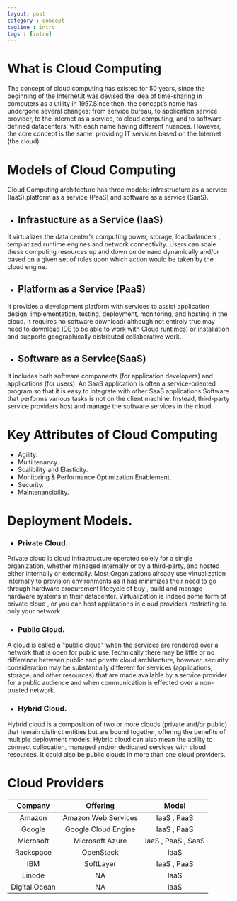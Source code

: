```yaml
---
layout: post
category : concept
tagline : intro 
tags : [intro]
---
```


# What is Cloud Computing
The concept of cloud computing has existed for 50 years, since the beginning of the Internet.It was devised the idea of time-sharing in computers as a utility in 1957.Since then, the concept’s name has undergone several changes: from service bureau, to application service provider, to the Internet as a service, to cloud computing, and to software-defined datacenters, with each name having different nuances. However, the core concept is the same: providing IT services based on the Internet (the cloud).

# Models of Cloud Computing
Cloud Computing architecture has three models: infrastructure as a service (IaaS),platform as a service (PaaS) and software as a service (SaaS).
 
* ## Infrastucture as a Service (IaaS)
It virtualizes the data center's computing power, storage, loadbalancers , templatized runtime engines and network connectivity. Users can scale these computing resources up and down on demand dynamically and/or based on a given set of rules upon which action would be taken by the cloud engine.

* ## Platform as a Service (PaaS) 
It provides a development platform with services to assist application design, implementation, testing, deploy­ment, monitoring, and hosting in the cloud. It requires no software download( although not entirely true may need to download IDE to be able to work with Cloud runtimes) or installation and supports geographi­cally distributed collaborative work.

* ## Software as a Service(SaaS) 
It includes both software components (for application developers) and applications (for users). An SaaS application is often a service-oriented program so that it is easy to integrate with other SaaS applications.Software that performs various tasks is not on the client machine. Instead, third-party service providers host and manage the software services in the cloud.

# Key Attributes of Cloud Computing
* Agility.
* Multi tenancy.
* Scalibility and Elasticity.
* Monitoring & Performance Optimization Enablement.
* Security.
* Maintenancibility.

# Deployment Models.

* ### Private Cloud.
Private cloud is cloud infrastructure operated solely for a single organization, whether managed internally or by a third-party, and hosted either internally or externally. Most Organizations already use virtualization internally to provision environments as it has minimizes their need to go through hardware procurement lifecycle of buy , build and manage hardware systems in their datacenter. Virtualization is indeed some form of private cloud , or you can host applications in cloud providers restricting to only your network.  

* ### Public Cloud.
A cloud is called a "public cloud" when the services are rendered over a network that is open for public use.Technically there may be little or no difference between public and private cloud architecture, however, security consideration may be substantially different for services (applications, storage, and other resources) that are made available by a service provider for a public audience and when communication is effected over a non-trusted network.

* ### Hybrid Cloud.
Hybrid cloud is a composition of two or more clouds (private and/or public) that remain distinct entities but are bound together, offering the benefits of multiple deployment models. Hybrid cloud can also mean the ability to connect collocation, managed and/or dedicated services with cloud resources. It could also be public clouds in more than one cloud providers.

# Cloud Providers

| Company   	         |      Offering      	      |  Model 	            |
|:------------------:	| :----------------------:  |:--------------:     |
| Amazon    	         |  Amazon Web Services      | IaaS , PaaS 	       |
| Google    	         |  Google Cloud Engine   	  | IaaS , PaaS 	       |
| Microsoft 	         |  Microsoft Azure 	        | IaaS , PaaS , SaaS 	|
| Rackspace 	         |  OpenStack 	              | IaaS 	              |
| IBM       	         |  SoftLayer 	              | IaaS , PaaS         |
| Linode 	            |  NA        	              | IaaS 	              |
| Digital Ocean 	     |  NA        	              | IaaS 	              |

